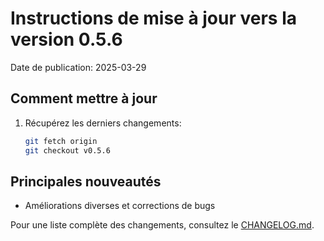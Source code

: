 # Instructions de mise à jour vers la version 0.5.6

Date de publication: 2025-03-29

## Comment mettre à jour

1. Récupérez les derniers changements:
   ```bash
   git fetch origin
   git checkout v0.5.6
   ```

## Principales nouveautés

- Améliorations diverses et corrections de bugs

Pour une liste complète des changements, consultez le [CHANGELOG.md](./CHANGELOG.md).
